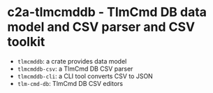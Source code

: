 # c2a-tlmcmddb - TlmCmd DB data model and CSV parser and CSV toolkit

- `tlmcmddb`: a crate provides data model
- `tlmcmddb-csv`: a TlmCmd DB CSV parser
- `tlmcmddb-cli`: a CLI tool converts CSV to JSON
- `tlm-cmd-db`: TlmCmd DB CSV editors
